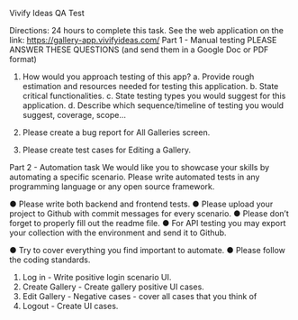 Vivify Ideas QA Test

Directions:
24 hours to complete this task.
See the web application on the link: https://gallery-app.vivifyideas.com/
Part 1 - Manual testing
PLEASE ANSWER THESE QUESTIONS (and send them in a Google Doc or PDF format)
1. How would you approach testing of this app?
a. Provide rough estimation and resources needed for testing this
application.
b. State critical functionalities.
c. State testing types you would suggest for this application.
d. Describe which sequence/timeline of testing you would suggest,
coverage, scope...

2. Please create a bug report for All Galleries screen.
3. Please create test cases for Editing a Gallery.

Part 2 - Automation task
We would like you to showcase your skills by automating a specific scenario.
Please write automated tests in any programming language or any open source
framework.

● Please write both backend and frontend tests.
● Please upload your project to Github with commit messages for
every scenario.
● Please don’t forget to properly fill out the readme file.
● For API testing you may export your collection with the environment
and send it to Github.

● Try to cover everything you find important to automate.
● Please follow the coding standards.

1. Log in - Write positive login scenario UI.
2. Create Gallery - Create gallery positive UI cases.
3. Edit Gallery - Negative cases - cover all cases that you think of
4. Logout - Create UI cases.
